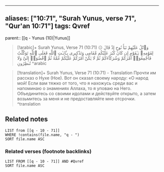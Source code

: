 
---
aliases: ["10:71", "Surah Yunus, verse 71", "Qur'an 10:71"]
tags: Qvref
---

parent:: [[q - Yunus (10)|Yunus]]

> [!arabic]+ Surah Yunus, Verse 71 (10:71)
> <span class="quran-arabic">۞ وَٱتْلُ عَلَيْهِمْ نَبَأَ نُوحٍ إِذْ قَالَ لِقَوْمِهِۦ يَـٰقَوْمِ إِن كَانَ كَبُرَ عَلَيْكُم مَّقَامِى وَتَذْكِيرِى بِـَٔايَـٰتِ ٱللَّهِ فَعَلَى ٱللَّهِ تَوَكَّلْتُ فَأَجْمِعُوٓا۟ أَمْرَكُمْ وَشُرَكَآءَكُمْ ثُمَّ لَا يَكُنْ أَمْرُكُمْ عَلَيْكُمْ غُمَّةً ثُمَّ ٱقْضُوٓا۟ إِلَىَّ وَلَا تُنظِرُونِ</span>
^arabic

> [!translation]+ Surah Yunus, Verse 71 (10:71) - Translation
> Прочти им рассказ о Нухе (Ное). Вот он сказал своему народу: «О народ мой! Если вам тяжко от того, что я нахожусь среди вас и напоминаю о знамениях Аллаха, то я уповаю на Него. Объединитесь со своими идолами и действуйте открыто, а затем возьмитесь за меня и не предоставляйте мне отсрочки.
^translation



## Related notes
```dataview
LIST from [[q - 10 - 71]]
WHERE !contains(file.name, "q - ")
SORT file.name ASC
```

### Related verses (footnote backlinks)
```dataview
LIST FROM [[q - 10 - 71]] AND #Qvref
SORT file.name ASC
```

